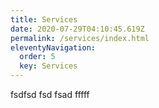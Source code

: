 ```yaml
---
title: Services
date: 2020-07-29T04:10:45.619Z
permalink: /services/index.html
eleventyNavigation:
  order: 5
  key: Services
---
```

fsdfsd fsd fsad fffff